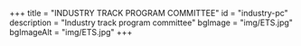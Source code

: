 +++
title = "INDUSTRY TRACK PROGRAM COMMITTEE"
id = "industry-pc"
description = "Industry track program committee"
bgImage = "img/ETS.jpg"
bgImageAlt = "img/ETS.jpg"
+++
